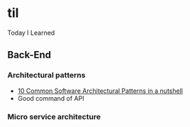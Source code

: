 # til
Today I Learned

## Back-End

### Architectural patterns
- [10 Common Software Architectural Patterns in a nutshell](https://towardsdatascience.com/10-common-software-architectural-patterns-in-a-nutshell-a0b47a1e9013?gi=112f3de09bbf)
- Good command of API

### Micro service architecture
